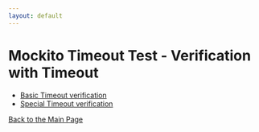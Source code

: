 ```yaml
---
layout: default
---
```


# Mockito Timeout Test - Verification with Timeout

- [Basic Timeout verification](mockito-basic-timeout-verification)
- [Special Timeout verification](mockito-special-timeout-verification)

[Back to the Main Page](/mockito-crafting-code)
